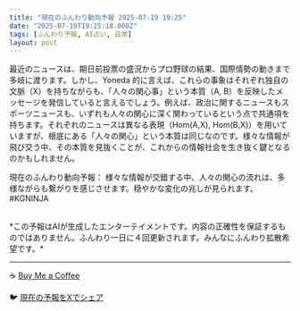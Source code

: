 ```yaml
---
title: "現在のふんわり動向予報 2025-07-19 19:25"
date: "2025-07-19T19:25:18.000Z"
tags: [ふんわり予報, AI占い, 日常]
layout: post
---
```


最近のニュースは、期日前投票の盛況からプロ野球の結果、国際情勢の動きまで多岐に渡ります。しかし、Yoneda 的に言えば、これらの事象はそれぞれ独自の文脈（X）を持ちながらも、「人々の関心事」という本質（A, B）を反映したメッセージを発信していると言えるでしょう。例えば、政治に関するニュースもスポーツニュースも、いずれも人々の関心に深く関わっているという点で共通項を持ちます。それぞれのニュースは異なる表現（Hom(A,X), Hom(B,X)）を用いていますが、根底にある「人々の関心」という本質は同じなのです。様々な情報が飛び交う中、その本質を見抜くことが、これからの情報社会を生き抜く鍵となるのかもしれません。

現在のふんわり動向予報：
様々な情報が交錯する中、人々の関心の流れは、多様ながらも繋がりを感じさせます。穏やかな変化の兆しが見られます。#KGNINJA

<br>
*この予報はAIが生成したエンターテイメントです。内容の正確性を保証するものではありません。ふんわり一日に４回更新されます。みんなにふんわり拡散希望です。*

---
☕️ [Buy Me a Coffee](https://www.buymeacoffee.com/kgninja)

🐦 [現在の予報をXでシェア](https://twitter.com/intent/tweet?text=%E7%8F%BE%E5%9C%A8%E3%81%AE%E3%81%B5%E3%82%93%E3%82%8F%E3%82%8A%E4%BA%88%E5%A0%B1%3A%20%E3%80%8C%E6%9C%80%E8%BF%91%E3%81%AE%E3%83%8B%E3%83%A5%E3%83%BC%E3%82%B9%E3%81%AF%E3%80%81%E6%9C%9F%E6%97%A5%E5%89%8D%E6%8A%95%E7%A5%A8%E3%81%AE%E7%9B%9B%E6%B3%81%E3%81%8B%E3%82%89%E3%83%97%E3%83%AD%E9%87%8E%E7%90%83%E3%81%AE%E7%B5%90%E6%9E%9C%E3%80%81%E5%9B%BD%E9%9A%9B%E6%83%85%E5%8B%A2%E3%81%AE%E5%8B%95%E3%81%8D%E3%81%BE%E3%81%A7%E5%A4%9A%E5%B2%90%E3%81%AB%E6%B8%A1%E3%82%8A%E3%81%BE%E3%81%99%E3%80%82%E3%80%8D%23KGNINJA%20%E7%B6%9A%E3%81%8D%E3%81%AF%E3%83%96%E3%83%AD%E3%82%B0%E3%81%A7%EF%BC%81%F0%9F%91%87&url=https%3A%2F%2Fkg-ninja.github.io%2FFunwariyoso%2F)
